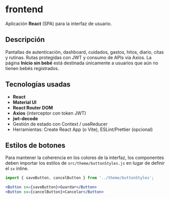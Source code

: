# frontend

Aplicación **React** (SPA) para la interfaz de usuario.

## Descripción
Pantallas de autenticación, dashboard, cuidados, gastos, hitos, diario, citas y rutinas. Rutas protegidas con JWT y consumo de APIs vía Axios. La página **Inicio sin bebé** está destinada únicamente a usuarios que aún no tienen bebés registrados.

## Tecnologías usadas
- **React**
- **Material UI**
- **React Router DOM**
- **Axios** (interceptor con token JWT)
- **jwt-decode**
- Gestión de estado con Context / useReducer
- Herramientas: Create React App (o Vite), ESLint/Prettier (opcional)

## Estilos de botones
Para mantener la coherencia en los colores de la interfaz, los componentes deben importar los estilos de `src/theme/buttonStyles.js` en lugar de definir el `sx` inline.

```jsx
import { saveButton, cancelButton } from '../theme/buttonStyles';

<Button sx={saveButton}>Guardar</Button>
<Button sx={cancelButton}>Cancelar</Button>
```
